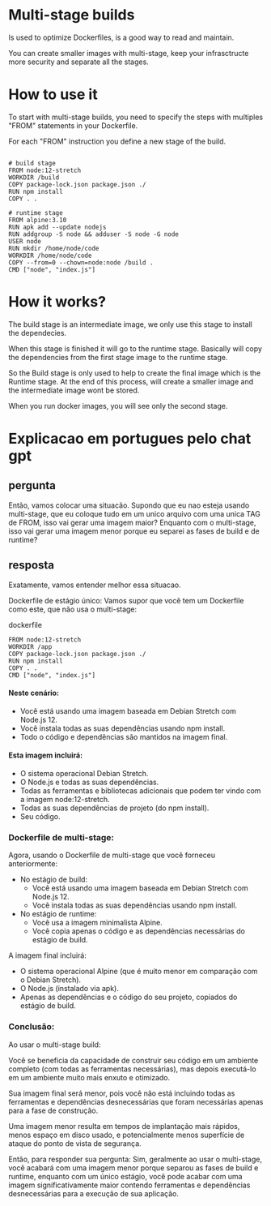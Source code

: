 # Multi-stage builds

Is used to optimize Dockerfiles, is a good way to read and maintain.

You can create smaller images with multi-stage, keep your infrasctructe more security and separate all the stages.

# How to use it 

To start with multi-stage builds, you need to specify the steps with multiples "FROM" statements in your Dockerfile.

For each "FROM" instruction you define a new stage of the build.

```shell 

# build stage
FROM node:12-stretch 
WORKDIR /build
COPY package-lock.json package.json ./
RUN npm install
COPY . .

# runtime stage
FROM alpine:3.10
RUN apk add --update nodejs
RUN addgroup -S node && adduser -S node -G node
USER node
RUN mkdir /home/node/code
WORKDIR /home/node/code
COPY --from=0 --chown=node:node /build .
CMD ["node", "index.js"]

```

# How it works? 
The build stage is an intermediate image, we only use this stage to install the dependecies. 

When this stage is finished it will go to the runtime stage. Basically will copy the dependencies from the first stage image to the runtime stage.

So the Build stage is only used to help to create the final image which is the Runtime stage. At the end of this process, will create a smaller image and the intermediate image wont be stored.

When you run docker images, you will see only the second stage. 

# Explicacao em portugues pelo chat gpt

## pergunta
Então, vamos colocar uma situacão. Supondo que eu nao esteja usando multi-stage, que eu coloque tudo em um unico arquivo com uma unica TAG  de FROM, isso vai gerar uma imagem maior? Enquanto com o multi-stage, isso vai gerar uma imagem menor porque eu separei as fases de build e de runtime?

## resposta
Exatamente, vamos entender melhor essa situacao.

Dockerfile de estágio único:
Vamos supor que você tem um Dockerfile como este, que não usa o multi-stage:

dockerfile
```shell
FROM node:12-stretch 
WORKDIR /app
COPY package-lock.json package.json ./
RUN npm install
COPY . .
CMD ["node", "index.js"]
```
#### Neste cenário:

- Você está usando uma imagem baseada em Debian Stretch com Node.js 12.
- Você instala todas as suas dependências usando npm install.
- Todo o código e dependências são mantidos na imagem final.

#### Esta imagem incluirá:

- O sistema operacional Debian Stretch.
- O Node.js e todas as suas dependências.
- Todas as ferramentas e bibliotecas adicionais que podem ter vindo com a imagem node:12-stretch.
- Todas as suas dependências de projeto (do npm install).
- Seu código.

### Dockerfile de multi-stage:

Agora, usando o Dockerfile de multi-stage que você forneceu anteriormente:

- No estágio de build:
    - Você está usando uma imagem baseada em Debian Stretch com Node.js 12.
    - Você instala todas as suas dependências usando npm install.
- No estágio de runtime:
    - Você usa a imagem minimalista Alpine.
    - Você copia apenas o código e as dependências necessárias do estágio de build.

A imagem final incluirá:

- O sistema operacional Alpine (que é muito menor em comparação com o Debian Stretch).
- O Node.js (instalado via apk).
- Apenas as dependências e o código do seu projeto, copiados do estágio de build.

### Conclusão:
Ao usar o multi-stage build:

Você se beneficia da capacidade de construir seu código em um ambiente completo (com todas as ferramentas necessárias), mas depois executá-lo em um ambiente muito mais enxuto e otimizado.

Sua imagem final será menor, pois você não está incluindo todas as ferramentas e dependências desnecessárias que foram necessárias apenas para a fase de construção.

Uma imagem menor resulta em tempos de implantação mais rápidos, menos espaço em disco usado, e potencialmente menos superfície de ataque do ponto de vista de segurança.

Então, para responder sua pergunta: Sim, geralmente ao usar o multi-stage, você acabará com uma imagem menor porque separou as fases de build e runtime, enquanto com um único estágio, você pode acabar com uma imagem significativamente maior contendo ferramentas e dependências desnecessárias para a execução de sua aplicação.
